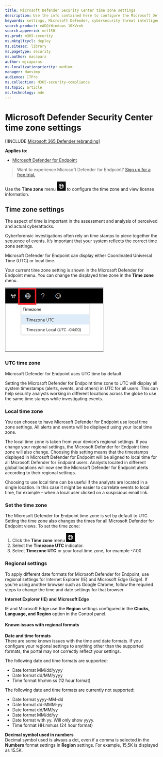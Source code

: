 ```yaml
---
title: Microsoft Defender Security Center time zone settings
description: Use the info contained here to configure the Microsoft Defender Security Center time zone settings and view license information.
keywords: settings, Microsoft Defender, cybersecurity threat intelligence, advanced threat protection, time zone, utc, local time, license
search.product: eADQiWindows 10XVcnh
search.appverid: met150
ms.prod: m365-security
ms.mktglfcycl: deploy
ms.sitesec: library
ms.pagetype: security
ms.author: macapara
author: mjcaparas
ms.localizationpriority: medium
manager: dansimp
audience: ITPro
ms.collection: M365-security-compliance
ms.topic: article
ms.technology: mde
---
```


# Microsoft Defender Security Center time zone settings

[!INCLUDE [Microsoft 365 Defender rebranding](../../includes/microsoft-defender.md)]


**Applies to:**
- [Microsoft Defender for Endpoint](https://go.microsoft.com/fwlink/p/?linkid=2146631)



>Want to experience Microsoft Defender for Endpoint? [Sign up for a free trial.](https://www.microsoft.com/microsoft-365/windows/microsoft-defender-atp?ocid=docs-wdatp-settings-abovefoldlink)

Use the **Time zone** menu ![Time zone settings icon](images/atp-time-zone.png) to configure the time zone and view license information.

## Time zone settings
The aspect of time is important in the assessment and analysis of perceived and actual cyberattacks.

Cyberforensic investigations often rely on time stamps to piece together the sequence of events. It’s important that your system reflects the correct time zone settings.

Microsoft Defender for Endpoint can display either Coordinated Universal Time (UTC) or local time.

Your current time zone setting is shown in the Microsoft Defender for Endpoint menu. You can change the displayed time zone in the **Time zone** menu.

![Time zone settings icon](images/atp-time-zone-menu.png).

### UTC time zone
Microsoft Defender for Endpoint uses UTC time by default.

Setting the Microsoft Defender for Endpoint time zone to UTC will display all system timestamps (alerts, events, and others) in UTC for all users. This can help security analysts working in different locations across the globe to use the same time stamps while investigating events.

### Local time zone
You can choose to have Microsoft Defender for Endpoint use local time zone settings. All alerts and events will be displayed using your local time zone.

The local time zone is taken from your device’s regional settings. If you change your regional settings, the Microsoft Defender for Endpoint time zone will also change. Choosing this setting means that the timestamps displayed in Microsoft Defender for Endpoint will be aligned to local time for all Microsoft Defender for Endpoint users. Analysts located in different global locations will now see the Microsoft Defender for Endpoint alerts according to their regional settings.

Choosing to use local time can be useful if the analysts are located in a single location. In this case it might be easier to correlate events to local time, for example – when a local user clicked on a suspicious email link.

### Set the time zone
The Microsoft Defender for Endpoint time zone is set by default to UTC.
Setting the time zone also changes the times for all Microsoft Defender for Endpoint views.
To set the time zone:

1. Click the **Time zone** menu ![Time zone settings icon](images/atp-time-zone.png).
2. Select the **Timezone UTC** indicator.
3. Select **Timezone UTC** or your local time zone, for example -7:00.

### Regional settings
To apply different date formats for Microsoft Defender for Endpoint, use regional settings for Internet Explorer (IE) and Microsoft Edge (Edge). If you're using another browser such as Google Chrome, follow the required steps to change the time and date settings for that browser. 


**Internet Explorer (IE) and Microsoft Edge**

IE and Microsoft Edge use the **Region** settings configured in the **Clocks, Language, and Region** option in the Control panel. 


#### Known issues with regional formats

**Date and time formats**<br>
There are some known issues with the time and date formats. If you configure your regional settings to anything other than the supported formats, the portal may not correctly reflect your settings.

The following date and time formats are supported:
- Date format MM/dd/yyyy
- Date format dd/MM/yyyy
- Time format hh:mm:ss (12 hour format)

The following date and time formats are currently not supported:
- Date format yyyy-MM-dd
- Date format dd-MMM-yy
- Date format dd/MM/yy
- Date format MM/dd/yy
- Date format with yy. Will only show yyyy.
- Time format HH:mm:ss (24 hour format)

**Decimal symbol used in numbers**<br>
Decimal symbol used is always a dot, even if a comma is selected in  the **Numbers** format settings in **Region** settings. For example, 15,5K is displayed as 15.5K.


